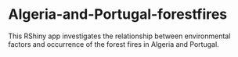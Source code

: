 # Algeria-and-Portugal-forestfires
This RShiny app investigates the relationship between environmental factors and occurrence of the forest fires in Algeria and Portugal.
